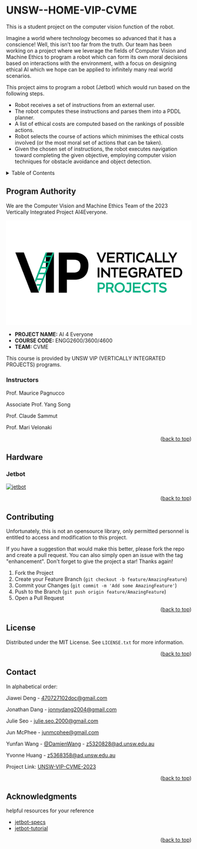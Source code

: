 # UNSW--HOME-VIP-CVME
This is a student project on the computer vision function of the robot.

Imagine a world where technology becomes so advanced that it has a conscience! Well, this isn’t too far from the truth. Our team has been working on a project where we leverage the fields of Computer Vision and Machine Ethics to program a robot which can form its own moral decisions based on interactions with the environment, with a focus on designing ethical AI which we hope can be applied to infinitely many real world scenarios.

This project aims to program a robot (Jetbot) which would run based on the following steps.
- Robot receives a set of instructions from an external user.
- The robot computes these instructions and parses them into a PDDL planner.
- A list of ethical costs are computed based on the rankings of possible actions.
- Robot selects the course of actions which minimises the ethical costs involved (or the most moral set of actions that can be taken).
- Given the chosen set of instructions, the robot executes navigation toward completing the given objective, employing computer vision techniques for obstacle avoidance and object detection.


<!-- TABLE OF CONTENTS -->
<details>
  <summary>Table of Contents</summary>
  <ol>
    <li>
      <a href="#program-authority">Program Authority</a>
      <ul>
        <li><a href="#instructors">Instructors</a></li>
      </ul>
    </li>
    <li>
      <a href="#hardware">Hardware</a>
      <ul>
        <li><a href="#jetbot">Jetbot</a></li>
      </ul>
    </li>
    <li><a href="#contributing">Contributing</a></li>
    <li><a href="#license">License</a></li>
    <li><a href="#contact">Contact</a></li>
    <li><a href="#acknowledgments">Acknowledgments</a></li>
  </ol>
</details>

<!-- PROGRAM AUTHORITY -->
## Program Authority

We are the Computer Vision and Machine Ethics Team of the 2023 Vertically Integrated Project AI4Everyone.

[![logo][vip-logo]](https://www.challeng.unsw.edu.au/challeng-projects/ai-4-everyone)

- **PROJECT NAME:**  AI 4 Everyone
- **COURSE CODE:**   ENGG2600/3600/4600
- **TEAM:**          CVME

This course is provided by UNSW VIP (VERTICALLY INTEGRATED PROJECTS) programs.

### Instructors
Prof. Maurice Pagnucco

Associate Prof. Yang Song

Prof. Claude Sammut

Prof. Mari Velonaki


<p align="right">(<a href="#readme-top">back to top</a>)</p>



<!-- HARDWARE -->
## Hardware

### Jetbot
[![jetbot][jetbot-figure]](https://github.com/NVIDIA-AI-IOT/jetbot/tree/master)


<p align="right">(<a href="#readme-top">back to top</a>)</p>

<!-- CONTRIBUTING -->
## Contributing

Unfortunately, this is not an opensource library, only permitted personnel is entitled to access and modification to this project.

If you have a suggestion that would make this better, please fork the repo and create a pull request. You can also simply open an issue with the tag "enhancement".
Don't forget to give the project a star! Thanks again!

1. Fork the Project
2. Create your Feature Branch (`git checkout -b feature/AmazingFeature`)
3. Commit your Changes (`git commit -m 'Add some AmazingFeature'`)
4. Push to the Branch (`git push origin feature/AmazingFeature`)
5. Open a Pull Request

<p align="right">(<a href="#readme-top">back to top</a>)</p>



<!-- LICENSE -->
## License

Distributed under the MIT License. See `LICENSE.txt` for more information.

<p align="right">(<a href="#readme-top">back to top</a>)</p>



<!-- CONTACT -->
## Contact
In alphabetical order:

Jiawei Deng   - 470727102doc@gmail.com

Jonathan Dang - jonnydang2004@gmail.com

Julie Seo     - julie.seo.2000@gmail.com

Jun McPhee    - junmcphee@gmail.com

Yunfan Wang   - [@DamienWang](https://hcibodi.org/1144-2/) - z5320828@ad.unsw.edu.au

Yvonne Huang  - z5368358@ad.unsw.edu.au

Project Link: [UNSW-VIP-CVME-2023](https://github.com/Fociire/UNSW--HOME-VIP-CVME)

<p align="right">(<a href="#readme-top">back to top</a>)</p>



<!-- ACKNOWLEDGMENTS -->
## Acknowledgments

helpful resources for your reference
* [jetbot-specs](https://jetbot.org/master/hardware_setup.html)
* [jetbot-tutorial](https://github.com/NVIDIA-AI-IOT/jetbot)


<p align="right">(<a href="#readme-top">back to top</a>)</p>



[jetbot-figure]: https://raw.githubusercontent.com/wiki/NVIDIA-AI-IOT/jetbot/images/jetson-jetbot-illustration_1600x1260.png
[vip-logo]: images/vip-logo.png
   
